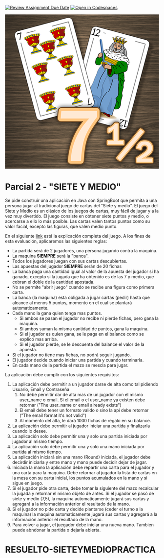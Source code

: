 [![Review Assignment Due Date](https://classroom.github.com/assets/deadline-readme-button-24ddc0f5d75046c5622901739e7c5dd533143b0c8e959d652212380cedb1ea36.svg)](https://classroom.github.com/a/mg--HoMe)
[![Open in Codespaces](https://classroom.github.com/assets/launch-codespace-7f7980b617ed060a017424585567c406b6ee15c891e84e1186181d67ecf80aa0.svg)](https://classroom.github.com/open-in-codespaces?assignment_repo_id=11407928)

<p align="center">
  <img src="./docs/_images/img.png" alt="SIETE Y MEDIO"/>
</p>

# Parcial 2 - "SIETE Y MEDIO"

Se pide construir una aplicación en Java con SpringBoot que permita a una
persona jugar al tradicional juego de cartas del “Siete y medio". 
El juego del Siete y Medio es un clásico de los juegos de cartas, 
muy fácil de jugar y a la vez muy divertido.
El juego consiste en obtener siete puntos y medio, o acercarse a ello 
lo más posible. Las cartas valen tantos puntos como su valor facial, 
excepto las figuras, que valen medio punto.

En el siguiente [link](https://es.wikipedia.org/wiki/Siete_y_media) 
está la explicación completa del juego. A los fines de esta evaluación, 
aplicaremos las siguientes reglas:

* La partida será de 2 jugadores, una persona jugando contra la maquina.
* La maquina **SIEMPRE** será la "banca".
* Todos los jugadores juegan con sus cartas descubiertas.
* Las apuestas del jugador **SIEMPRE** serán de 20 fichas
* La banca paga una cantidad igual al valor de la apuesta del jugador si ha ganado, 
excepto si la jugada que ha obtenido es de las 7 y medio, que cobran el doble de la 
cantidad apostada.
* No se permite "abrir juego" cuando se recibe una figura como primera carta.
* La banca (la maquina) esta obligada a jugar cartas (pedir) hasta que alcance al menos 5 puntos,
momento en el cual se plantará automaticamente.
* Cada mano la gana quien tenga mas puntos. 
  * Si ambos se pasan el jugador no recibe ni pierde fichas, pero gana la maquina.
  * Si ambos suman la misma cantidad de puntos, gana la maquina.
  * Si el jugador es quien gana, se le paga en el balance como se explicó mas arriba.
  * Si el jugador pierde, se le descuenta del balance el valor de la apuesta.
* Si el jugador no tiene mas fichas, no podrá seguir jugando.
* El jugador decide cuando iniciar una partida y cuando terminarla.
* En cada mano de la partida el mazo se mescla para jugar.


La aplicación debe cumplir con los siguientes requisitos:

1. La aplicación debe permitir a un jugador darse de alta como tal pidiendo 
Usuario, Email y Contraseña
   1. No debe permitir dar de alta mas de un jugador con el mismo user_name o email.
   Si el email o el user_name ya existen debe retornar ("The user_name or email already exists")
   2. El email debe tener un formato valido o sino la api debe retornar ("The email format it's not valid")
   3. Al momento del alta, le dará 1000 fichas de regalo en su balance.
2. La aplicación debe permitir al jugador iniciar una partida y finalizarla cuando lo desee.
3. La aplicación solo debe permitir una y solo una partida iniciada por jugador al mismo tiempo.
4. La aplicación solo debe permitir una y solo una mano iniciada por partida al mismo tiempo.
5. La aplicación iniciará sin una mano (Round) iniciada, el jugador debe decirdir iniciarla
y entre mano y mano puede decidir dejar de jagar.
6. Iniciada la mano la aplicación debe repartir una carta para el jugador y una carta para la maquina.
Debe retornar al jugador la lista de cartas en la mesa con su carta inicial, 
los puntos acumulados en la mano y si sigue en juego.
7. Si el jugador pide otra carta, debe tomar la siguiente del mazo recalcular la jugada y retornar el mismo objeto de antes.
Si el jugador se pasó de siete y medio (7,5), la maquina automaticamente jugará sus cartas y agregará a la información anterior
el resultado de la mano.
8. Si el jugador no pide carta y decide plantarse (ceder el turno a la maquina) la maquina automaticamente jugará sus cartas y agregará a la información anterior
el resultado de la mano.
9. Para volver a jugar, el juegador debe iniciar una nueva mano. Tambien puede abndonar la partida o dejarla abierta.
# RESUELTO-SIETEYMEDIOPRACTICA
